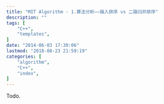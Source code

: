 ```yaml
---
title: "MIT Algorithm - 1.算法分析——插入排序 vs 二路归并排序"
description: ""
tags: [
    "C++",
    "templates",
]
date: "2014-06-03 17:30:06"
lastmod: "2018-08-23 21:59:19"
categories: [
    "algorithm",
    "C++",
    "index",
]
---
```


Todo.
